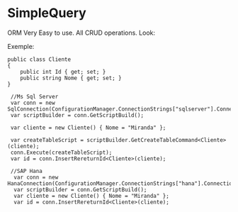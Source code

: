 # SimpleQuery
ORM Very Easy to use. All CRUD operations. Look:

Exemple:
    
    public class Cliente
    {
        public int Id { get; set; }
        public string Nome { get; set; }
    }
    
     //Ms Sql Server
     var conn = new SqlConnection(ConfigurationManager.ConnectionStrings["sqlserver"].ConnectionString);
     var scriptBuilder = conn.GetScriptBuild();

     var cliente = new Cliente() { Nome = "Miranda" };

     var createTableScript = scriptBuilder.GetCreateTableCommand<Cliente>(cliente);
     conn.Execute(createTableScript);
     var id = conn.InsertRereturnId<Cliente>(cliente);
     
     //SAP Hana
      var conn = new HanaConnection(ConfigurationManager.ConnectionStrings["hana"].ConnectionString);
      var scriptBuilder = conn.GetScriptBuild();
      var cliente = new Cliente() { Nome = "Miranda" };      
      var id = conn.InsertRereturnId<Cliente>(cliente);
      
      
     
     
